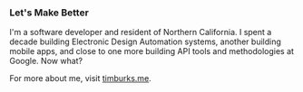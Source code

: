 ### Let's Make Better

I'm a software developer and resident of Northern California. I spent a decade building Electronic Design Automation systems, another building mobile apps,
and close to one more building API tools and methodologies at Google. Now what?

For more about me, visit [timburks.me](https://timburks.me).
